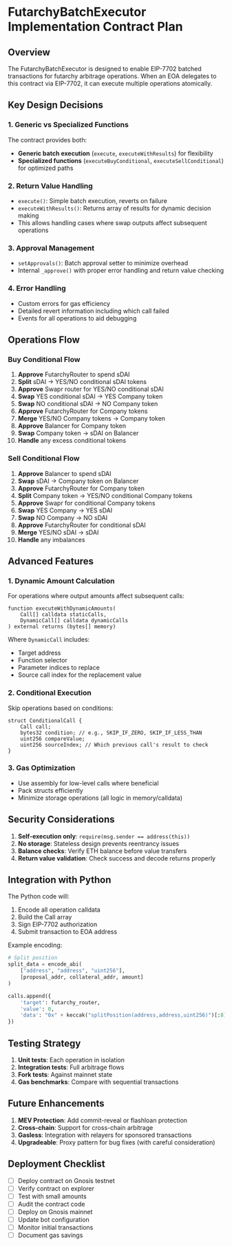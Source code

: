 # FutarchyBatchExecutor Implementation Contract Plan

## Overview
The FutarchyBatchExecutor is designed to enable EIP-7702 batched transactions for futarchy arbitrage operations. When an EOA delegates to this contract via EIP-7702, it can execute multiple operations atomically.

## Key Design Decisions

### 1. Generic vs Specialized Functions
The contract provides both:
- **Generic batch execution** (`execute`, `executeWithResults`) for flexibility
- **Specialized functions** (`executeBuyConditional`, `executeSellConditional`) for optimized paths

### 2. Return Value Handling
- `execute()`: Simple batch execution, reverts on failure
- `executeWithResults()`: Returns array of results for dynamic decision making
- This allows handling cases where swap outputs affect subsequent operations

### 3. Approval Management
- `setApprovals()`: Batch approval setter to minimize overhead
- Internal `_approve()` with proper error handling and return value checking

### 4. Error Handling
- Custom errors for gas efficiency
- Detailed revert information including which call failed
- Events for all operations to aid debugging

## Operations Flow

### Buy Conditional Flow
1. **Approve** FutarchyRouter to spend sDAI
2. **Split** sDAI → YES/NO conditional sDAI tokens
3. **Approve** Swapr router for YES/NO conditional sDAI
4. **Swap** YES conditional sDAI → YES Company token
5. **Swap** NO conditional sDAI → NO Company token
6. **Approve** FutarchyRouter for Company tokens
7. **Merge** YES/NO Company tokens → Company token
8. **Approve** Balancer for Company token
9. **Swap** Company token → sDAI on Balancer
10. **Handle** any excess conditional tokens

### Sell Conditional Flow
1. **Approve** Balancer to spend sDAI
2. **Swap** sDAI → Company token on Balancer
3. **Approve** FutarchyRouter for Company token
4. **Split** Company token → YES/NO conditional Company tokens
5. **Approve** Swapr for conditional Company tokens
6. **Swap** YES Company → YES sDAI
7. **Swap** NO Company → NO sDAI
8. **Approve** FutarchyRouter for conditional sDAI
9. **Merge** YES/NO sDAI → sDAI
10. **Handle** any imbalances

## Advanced Features

### 1. Dynamic Amount Calculation
For operations where output amounts affect subsequent calls:
```solidity
function executeWithDynamicAmounts(
    Call[] calldata staticCalls,
    DynamicCall[] calldata dynamicCalls
) external returns (bytes[] memory)
```

Where `DynamicCall` includes:
- Target address
- Function selector
- Parameter indices to replace
- Source call index for the replacement value

### 2. Conditional Execution
Skip operations based on conditions:
```solidity
struct ConditionalCall {
    Call call;
    bytes32 condition; // e.g., SKIP_IF_ZERO, SKIP_IF_LESS_THAN
    uint256 compareValue;
    uint256 sourceIndex; // Which previous call's result to check
}
```

### 3. Gas Optimization
- Use assembly for low-level calls where beneficial
- Pack structs efficiently
- Minimize storage operations (all logic in memory/calldata)

## Security Considerations

1. **Self-execution only**: `require(msg.sender == address(this))`
2. **No storage**: Stateless design prevents reentrancy issues
3. **Balance checks**: Verify ETH balance before value transfers
4. **Return value validation**: Check success and decode returns properly

## Integration with Python

The Python code will:
1. Encode all operation calldata
2. Build the Call array
3. Sign EIP-7702 authorization
4. Submit transaction to EOA address

Example encoding:
```python
# Split position
split_data = encode_abi(
    ["address", "address", "uint256"],
    [proposal_addr, collateral_addr, amount]
)

calls.append({
    'target': futarchy_router,
    'value': 0,
    'data': "0x" + keccak("splitPosition(address,address,uint256)")[:8] + split_data
})
```

## Testing Strategy

1. **Unit tests**: Each operation in isolation
2. **Integration tests**: Full arbitrage flows
3. **Fork tests**: Against mainnet state
4. **Gas benchmarks**: Compare with sequential transactions

## Future Enhancements

1. **MEV Protection**: Add commit-reveal or flashloan protection
2. **Cross-chain**: Support for cross-chain arbitrage
3. **Gasless**: Integration with relayers for sponsored transactions
4. **Upgradeable**: Proxy pattern for bug fixes (with careful consideration)

## Deployment Checklist

- [ ] Deploy contract on Gnosis testnet
- [ ] Verify contract on explorer
- [ ] Test with small amounts
- [ ] Audit the contract code
- [ ] Deploy on Gnosis mainnet
- [ ] Update bot configuration
- [ ] Monitor initial transactions
- [ ] Document gas savings